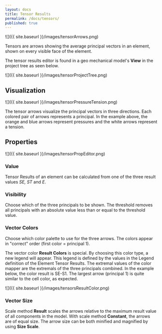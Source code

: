 ```yaml
---
layout: docs
title: Tensor Results
permalink: /docs/tensors/
published: true
---
```


![]({{ site.baseurl }}/images/tensorArrows.png)

Tensors are arrows showing the average principal vectors in an element, shown on every visible face of the element.

The tensor results editor is found in a geo mechanical model's **View** in the project tree as seen below.

![]({{ site.baseurl }}/images/tensorProjectTree.png)

## Visualization

![]({{ site.baseurl }}/images/tensorPressureTension.png)

The tensor arrows visualize the principal vectors in three directions. Each colored pair of arrows represents a principal.
In the example above, the orange and blue arrows represent pressures and the white arrows represent a tension. 

## Properties

![]({{ site.baseurl }}/images/tensorPropEditor.png)

### Value
Tensor Results of an element can be calculated from one of the three result values *SE, ST* and *E*.

### Visibility
Choose which of the three principals to be shown. The threshold removes all principals with an absolute value less than or equal to the threshold value.

### Vector Colors
Choose which color palette to use for the three arrows. The colors appear in "correct" order (first color = principal 1). 

The vector color **Result Colors** is special. By choosing this color type, a new legend will appear. This legend is defined by the values in the Legend definition of the Element Tensor Results. The extremal values of the color mapper are the extremals of the three principals combined. In the example below, the color result is SE-S1. The largest arrow (principal 1) is quite similar to the cell color, as expected.

![]({{ site.baseurl }}/images/tensorsResultColor.png)

### Vector Size
Scale method **Result** scales the arrows relative to the maximum result value of all components in the model. With scale method **Constant**, the arrows are of equal size. The arrow size can be both minified and magnified by using **Size Scale**.

